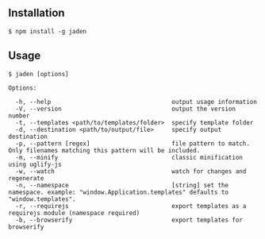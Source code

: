 ## Installation

    $ npm install -g jaden

## Usage

    $ jaden [options]

    Options:

      -h, --help                                  output usage information
      -V, --version                               output the version number
      -t, --templates <path/to/templates/folder>  specify template folder
      -d, --destination <path/to/output/file>     specify output destination
      -p, --pattern [regex]                       file pattern to match. Only filenames matching this pattern will be included.
      -m, --minify                                classic minification using uglify-js
      -w, --watch                                 watch for changes and regenerate
      -n, --namespace                             [string] set the namespace. example: "window.Application.templates" defaults to "window.templates".
      -r, --requirejs                             export templates as a requirejs module (namespace required)
      -b, --browserify                            export templates for browserify